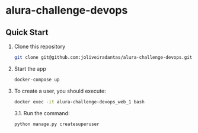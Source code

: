 # alura-challenge-devops

## Quick Start

1. Clone this repository

   ```bash
   git clone git@github.com:joliveiradantas/alura-challenge-devops.git
   ```
   
1. Start the app

   ```bash
   docker-compose up
   ```

1. To create a user, you should execute:

   ```bash
   docker exec -it alura-challenge-devops_web_1 bash
   ```   
   
   3.1. Run the command:
   
   ```bash
   python manage.py createsuperuser
   ```   
